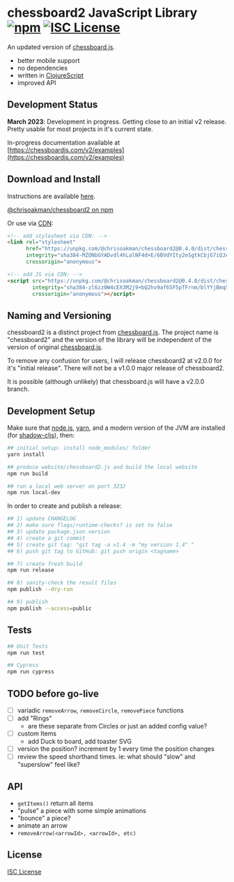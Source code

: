 # chessboard2 JavaScript Library [![npm](https://img.shields.io/npm/v/@chrisoakman/chessboard2)](https://www.npmjs.com/package/@chrisoakman/chessboard2) [![ISC License](https://img.shields.io/npm/l/@chrisoakman/chessboard2)](https://github.com/oakmac/chessboard2/blob/master/LICENSE.md)

An updated version of [chessboard.js].

- better mobile support
- no dependencies
- written in [ClojureScript]
- improved API

## Development Status

**March 2023**: Development in progress. Getting close to an initial v2 release. Pretty usable for most projects in it's current state.

In-progress documentation available at [https://chessboardjs.com/v2/examples](https://chessboardjs.com/v2/examples)

## Download and Install

Instructions are available [here](https://chessboardjs.com/v2/download).

[@chrisoakman/chessboard2 on npm](https://www.npmjs.com/package/@chrisoakman/chessboard2)

Or use via [CDN](https://en.wikipedia.org/wiki/Content_delivery_network):

```html
<!-- add stylesheet via CDN: -->
<link rel="stylesheet"
      href="https://unpkg.com/@chrisoakman/chessboard2@0.4.0/dist/chessboard2.min.css"
      integrity="sha384-MZONbGYADvdl4hLalNF4d+E/6BVdYIty2eSgtkCbjG7iQJAe35a7ujTk1roZIdJ+"
      crossorigin="anonymous">

<!-- add JS via CDN: -->
<script src="https://unpkg.com/@chrisoakman/chessboard2@0.4.0/dist/chessboard2.min.js"
        integrity="sha384-zl6zz0W4cEX3M2j9+bQ2hv9af6SF5pTFrnm/blYYjBmqSS3tdJChVrY9nenhLyNg"
        crossorigin="anonymous"></script>
```

## Naming and Versioning

chessboard2 is a distinct project from [chessboard.js]. The project name is
"chessboard2" and the version of the library will be independent of the version
of original [chessboard.js].

To remove any confusion for users, I will release chessboard2 at v2.0.0 for it's
"initial release". There will not be a v1.0.0 major release of chessboard2.

It is possible (although unlikely) that chessboard.js will have a v2.0.0 branch.

## Development Setup

Make sure that [node.js], [yarn], and a modern version of the JVM are installed (for [shadow-cljs]), then:

[node.js]:https://nodejs.org
[yarn]:https://yarnpkg.com/
[shadow-cljs]:https://github.com/thheller/shadow-cljs

```sh
## initial setup: install node_modules/ folder
yarn install

## produce website/chessboard2.js and build the local website
npm run build

## run a local web server on port 3232
npm run local-dev
```

In order to create and publish a release:

```sh
## 1) update CHANGELOG
## 2) make sure flags/runtime-checks? is set to false
## 3) update package.json version
## 4) create a git commit
## 5) create git tag: "git tag -a v1.4 -m "my version 1.4" "
## 6) push git tag to GitHub: git push origin <tagname>

## 7) create fresh build
npm run release

## 8) sanity-check the result files
npm publish --dry-run

## 9) publish
npm publish --access=public
```

## Tests

```sh
## Unit Tests
npm run test

## Cypress
npm run cypress
```

## TODO before go-live

- [ ] variadic `removeArrow`, `removeCircle`, `removePiece` functions
- [ ] add "Rings"
  - are these separate from Circles or just an added config value?
- [ ] custom Items
  - add Duck to board, add toaster SVG
- [ ] version the position? increment by 1 every time the position changes
- [ ] review the speed shorthand times. ie: what should "slow" and "superslow" feel like?

## API

- `getItems()` return all items
- "pulse" a piece with some simple animations
- "bounce" a piece?
- animate an arrow
- `removeArrow(<arrowId>, <arrowId>, etc)`

## License

[ISC License](LICENSE.md)

[ClojureScript]:https://clojurescript.org/
[chessboard.js]:https://github.com/oakmac/chessboardjs
